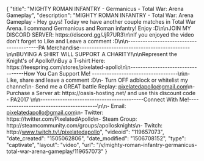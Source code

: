 {
    "title": "MIGHTY ROMAN INFANTRY - Germanicus - Total War: Arena Gameplay",
    "description": "MIGHTY ROMAN INFANTRY - Total War: Arena Gameplay - Hey guys! Today we have another couple matches in Total War Arena. I command Germanicus and Roman infantry! Enjoy :D\n\nJOIN MY DISCORD SERVER: https:\/\/discord.gg\/JjR7UR3\n\nIf you enjoyed the video don't forget to Like and Leave a comment :D\n\n-----------------------------------------PA Merchandise---------------------------------------------\n\nBUYING A SHIRT WILL SUPPORT A CHARITY!\n\nRepresent the Knight's of Apollo!\nBuy a T-shirt Here: https:\/\/teespring.com\/stores\/pixelated-apollo\n\n----------------------------------How You Can Support Me! -----------------------------------\n\n- Like, share and leave a comment :D\n- Turn OFF adblock or whitelist my channel\n- Send me a GREAT battle Replay: pixelatedapollo@gmail.com\n- Purchase a Server at: https:\/\/oasis-hosting.net\/ and use this discount code - PA2017 \n\n------------------------------------------Connect With Me!-----------------------------------------\n\n- Email: pixelatedapollo@gmail.com\n- Twitter: https:\/\/twitter.com\/PixelatedApollo\n- Steam Group:  http:\/\/steamcommunity.com\/groups\/apollosknights\n- Twitch: http:\/\/www.twitch.tv\/pixelatedapollo",
    "videoid": "119657073",
    "date_created": "1505062806",
    "date_modified": "1506708152",
    "type": "captivate",
    "layout": "video",
    "url": "\/v\/mighty-roman-infantry-germanicus-total-war-arena-gameplay\/119657073"
}